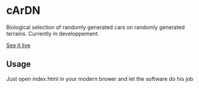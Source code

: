 # cArDN

Biological selection of randomly generated cars on randomly generated terrains. Currently in developpement.

[See it live](https://thibautre.github.io/cArDN)

## Usage

Just open index.html in your modern brower and let the software do his job